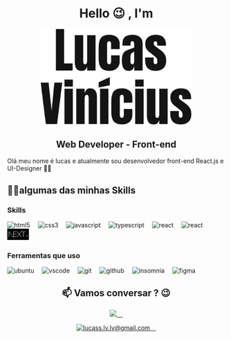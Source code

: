 <h1 align="center">Hello 😉 , I'm</h1>


<div align="center">
  <img src="./assets/Logo.svg" width="350px">
  <h2 align="center"><strong>Web Developer - Front-end</strong></h2>
</div>

<p>Olá meu nome é lucas e atualmente sou desenvolvedor front-end React.js e UI-Designer 👩‍💻</p>

<div align="left">
  <h2>👩‍💻algumas das minhas Skills</h2>
  <div>
    <h3>Skills</h3>
    <img src="https://img.icons8.com/color/48/000000/html-5--v1.png" width="30px" title="html5">&ensp;&ensp;
    <img src="https://img.icons8.com/color/30/000000/css3.png" title="css3"/>&ensp;&ensp;
    <img src="https://img.icons8.com/color/30/000000/javascript.png" title="javascript"/>&ensp;&ensp;
    <img src="https://img.icons8.com/color/30/000000/typescript.png" title="typescript"/>&ensp;&ensp;
    <img src="https://img.icons8.com/plasticine/30/000000/react.png" title="react"/>&ensp;&ensp;
     <img src="https://img.icons8.com/color/30/000000/material-ui.png" title="react"/>&ensp;&ensp;
    <img width="50px" src="./assets/next.png" title="react"/>&ensp;&ensp;
 </div>
  
  <div>
    <h3>Ferramentas que uso</h3>
    <img src="https://img.icons8.com/color/30/000000/ubuntu.png" title="ubuntu"/>&ensp;&ensp;
    <img src="https://img.icons8.com/color/30/000000/visual-studio-code-2019.png" title="vscode"/>&ensp;&ensp;
    <img src="https://img.icons8.com/color/30/000000/git.png" title="git"/>&ensp;&ensp;
    <img src="https://img.icons8.com/material-sharp/30/000000/github.png" title="github"/>&ensp;&ensp;
    <img src="https://icons.iconarchive.com/icons/papirus-team/papirus-apps/512/insomnia-icon.png" width="30px" title="insomnia">&ensp;&ensp;
    <img src="https://cdn.worldvectorlogo.com/logos/figma-1.svg" width="16px" title="figma">&ensp;&ensp;
  </div>
</div>

<div align="center">
  <h2>📫 Vamos conversar ? 😉</h2>
  <a href="https://www.linkedin.com/in/viniciuslucassantos/" target="blank"><img src="https://img.icons8.com/color/30/000000/linkedin.png" width="25px">&ensp;&ensp;</a>
  
  <a href="mailto:lucass.lv.lv@gmail.com" target="blank"><img src="https://upload.wikimedia.org/wikipedia/commons/thumb/7/7e/Gmail_icon_%282020%29.svg/1024px-Gmail_icon_%282020%29.svg.png" title="lucass.lv.lv@gmail.com" width="30px">&ensp;&ensp;</a>
</div>
